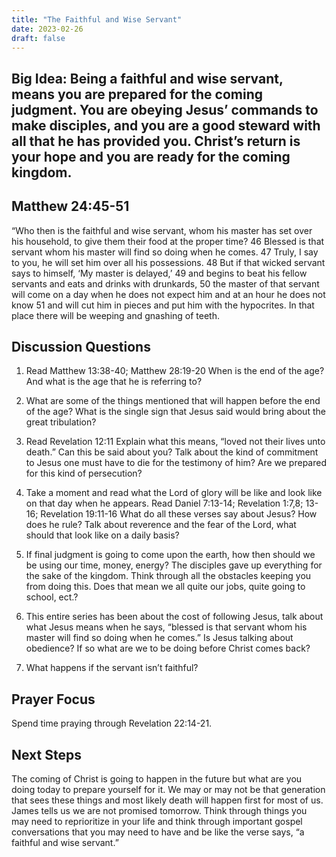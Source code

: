 ```yaml
---
title: "The Faithful and Wise Servant"
date: 2023-02-26
draft: false
---
```


## Big Idea: Being a faithful and wise servant, means you are prepared for the coming judgment.  You are obeying Jesus’ commands to make disciples, and you are a good steward with all that he has provided you.  Christ’s return is your hope and you are ready for the coming kingdom.


## Matthew 24:45-51
“Who then is the faithful and wise servant, whom his master has set over his household, to give them their food at the proper time? 46 Blessed is that servant whom his master will find so doing when he comes. 47 Truly, I say to you, he will set him over all his possessions. 48 But if that wicked servant says to himself, ‘My master is delayed,’ 49 and begins to beat his fellow servants and eats and drinks with drunkards, 50 the master of that servant will come on a day when he does not expect him and at an hour he does not know 51 and will cut him in pieces and put him with the hypocrites. In that place there will be weeping and gnashing of teeth.


## Discussion Questions

1. Read Matthew 13:38-40; Matthew 28:19-20 
When is the end of the age?  And what is the age that he is referring to?

2. What are some of the things mentioned that will happen before the end of the age? What is the single sign that Jesus said would bring about the great tribulation? 

3. Read Revelation 12:11
Explain what this means, “loved not their lives unto death.” Can this be said about you?  Talk about the kind of commitment to Jesus one must have to die for the testimony of him? Are we prepared for this kind of persecution?

4. Take a moment and read what the Lord of glory will be like and look like on that day when he appears.
Read Daniel 7:13-14; Revelation 1:7,8; 13-16; Revelation 19:11-16
What do all these verses say about Jesus?  How does he rule? Talk about reverence and the fear of the Lord, what should that look like on a daily basis?

5. If final judgment is going to come upon the earth, how then should we be using our time, money, energy?  The disciples gave up everything for the sake of the kingdom. Think through all the obstacles keeping you from doing this. Does that mean we all quite our jobs, quite going to school, ect.?

6. This entire series has been about the cost of following Jesus, talk about what Jesus means when he says, “blessed is that servant whom his master will find so doing when he comes.” Is Jesus talking about obedience? If so what are we to be doing before Christ comes back?

7. What happens if the servant isn’t faithful?


## Prayer Focus
Spend time praying through Revelation 22:14-21.

## Next Steps
The coming of Christ is going to happen in the future but what are you doing today to prepare yourself for it.  We may or may not be that generation that sees these things and most likely death will happen first for most of us. James tells us we are not promised tomorrow. Think through things you may need to reprioritize in your life and think through important gospel conversations that you may need to have and be like the verse says, “a faithful and wise servant.”



